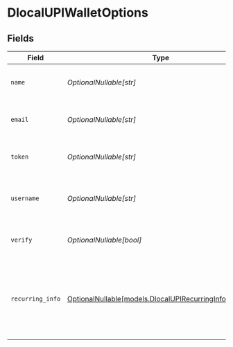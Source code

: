 # DlocalUPIWalletOptions


## Fields

| Field                                                                                                                                           | Type                                                                                                                                            | Required                                                                                                                                        | Description                                                                                                                                     | Example                                                                                                                                         |
| ----------------------------------------------------------------------------------------------------------------------------------------------- | ----------------------------------------------------------------------------------------------------------------------------------------------- | ----------------------------------------------------------------------------------------------------------------------------------------------- | ----------------------------------------------------------------------------------------------------------------------------------------------- | ----------------------------------------------------------------------------------------------------------------------------------------------- |
| `name`                                                                                                                                          | *OptionalNullable[str]*                                                                                                                         | :heavy_minus_sign:                                                                                                                              | Passes `wallet.name` to the dLocal API for those connectors that need it.                                                                       | John Doe                                                                                                                                        |
| `email`                                                                                                                                         | *OptionalNullable[str]*                                                                                                                         | :heavy_minus_sign:                                                                                                                              | Passes `wallet.email` to the dLocal API for those connectors that need it.                                                                      | john@example.com                                                                                                                                |
| `token`                                                                                                                                         | *OptionalNullable[str]*                                                                                                                         | :heavy_minus_sign:                                                                                                                              | Passes `wallet.token` to the dLocal API for those connectors that need it.                                                                      | 123456                                                                                                                                          |
| `username`                                                                                                                                      | *OptionalNullable[str]*                                                                                                                         | :heavy_minus_sign:                                                                                                                              | Passes `wallet.username` to the dLocal API for those connectors that need it.                                                                   | johnd                                                                                                                                           |
| `verify`                                                                                                                                        | *OptionalNullable[bool]*                                                                                                                        | :heavy_minus_sign:                                                                                                                              | Passes `wallet.verify` to the dLocal API for those connectors that need it.                                                                     | true                                                                                                                                            |
| `recurring_info`                                                                                                                                | [OptionalNullable[models.DlocalUPIRecurringInfoOptions]](../models/dlocalupirecurringinfooptions.md)                                            | :heavy_minus_sign:                                                                                                                              | Passes `wallet.recurring_info` to the dLocal API for those connectors that need it.                                                             | {<br/>"subscription_end_at": "20241201",<br/>"subscription_frequency": 1,<br/>"subscription_frequency_unit": "MONTH",<br/>"subscription_start_at": "20231201"<br/>} |